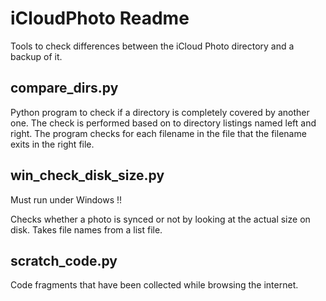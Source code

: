 # iCloudPhoto Readme

Tools to check differences between the iCloud Photo directory and a backup of it.

## compare_dirs.py

Python program to check if a directory is completely covered by another one.
The check is performed based on to directory listings named left and right.
The program checks for each filename in the file that the filename exits
in the right file.

## win_check_disk_size.py

Must run under Windows !!

Checks whether a photo is synced or not by looking at the actual size on disk.
Takes file names from a list file.

## scratch_code.py

Code fragments that have been collected while browsing the internet.

